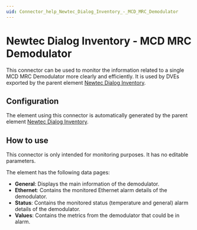 ```yaml
---
uid: Connector_help_Newtec_Dialog_Inventory_-_MCD_MRC_Demodulator
---
```


# Newtec Dialog Inventory - MCD MRC Demodulator

This connector can be used to monitor the information related to a single MCD MRC Demodulator more clearly and efficiently. It is used by DVEs exported by the parent element [Newtec Dialog Inventory](xref:Connector_help_Newtec_Dialog_Inventory_Technical).

## Configuration

The element using this connector is automatically generated by the parent element [Newtec Dialog Inventory](xref:Connector_help_Newtec_Dialog_Inventory_Technical).

## How to use

This connector is only intended for monitoring purposes. It has no editable parameters.

The element has the following data pages:

- **General**: Displays the main information of the demodulator.
- **Ethernet**: Contains the monitored Ethernet alarm details of the demodulator.
- **Status**: Contains the monitored status (temperature and general) alarm details of the demodulator.
- **Values**: Contains the metrics from the demodulator that could be in alarm.
